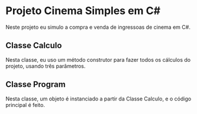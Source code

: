 # Projeto Cinema Simples em C#
Neste projeto eu simulo a compra e venda de ingressoas de cinema em C#.

## Classe Calculo
Nesta classe, eu uso um método construtor para fazer todos os cálculos do projeto, usando três parâmetros.

## Classe Program
Nesta classe, um objeto é instanciado a partir da Classe Calculo, e o código principal é feito.
